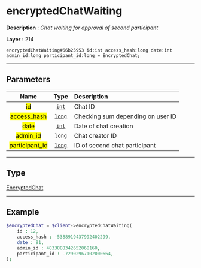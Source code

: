 # encryptedChatWaiting

**Description** : *Chat waiting for approval of second participant*

**Layer** : 214

```tl
encryptedChatWaiting#66b25953 id:int access_hash:long date:int admin_id:long participant_id:long = EncryptedChat;
```

---

## Parameters

| Name | Type | Description |
| :---: | :---: | :--- |
| <mark>id</mark> | [`int`](type/int) | Chat ID |
| <mark>access_hash</mark> | [`long`](type/long) | Checking sum depending on user ID |
| <mark>date</mark> | [`int`](type/int) | Date of chat creation |
| <mark>admin_id</mark> | [`long`](type/long) | Chat creator ID |
| <mark>participant_id</mark> | [`long`](type/long) | ID of second chat participant |

---

## Type

[EncryptedChat](type/EncryptedChat)

---

## Example

```php
$encryptedChat = $client->encryptedChatWaiting(
	id : 12,
	access_hash : -5388919437992402299,
	date : 91,
	admin_id : 4833888342652068160,
	participant_id : -72902967102000664,
);
```